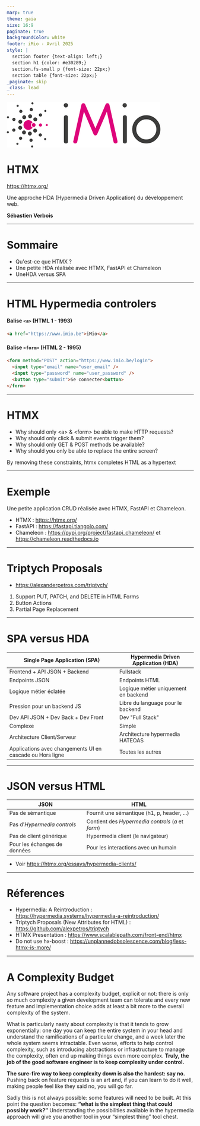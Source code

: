 ```yaml
---
marp: true
theme: gaia
size: 16:9
paginate: true
backgroundColor: white
footer: iMio - Avril 2025
style: |
  section footer {text-align: left;}
  section h1 {color: #e30289;}
  section.fs-small p {font-size: 22px;}
  section table {font-size: 22px;}
_paginate: skip
_class: lead
---
```


![bg left:35% 80%](logo-imio.png)

# HTMX

https://htmx.org/

Une approche HDA (Hypermedia Driven Application) du développement web.

**Sébastien Verbois**

---

# Sommaire

- Qu'est-ce que HTMX ?
- Une petite HDA réalisée avec HTMX, FastAPI et Chameleon
- UneHDA versus SPA

---

# HTML Hypermedia controlers

#### Balise `<a>` (HTML 1 - 1993)

```html
<a href="https://www.imio.be">iMio</a>
```

#### Balise `<form>` (HTML 2 - 1995)

```html
<form method="POST" action="https://www.imio.be/login">
  <input type="email" name="user_email" />
  <input type="password" name="user_password" />
  <button type="submit">Se connecter<button>
</form>
```

---

# HTMX

- Why should only \<a\> & \<form\> be able to make HTTP requests?
- Why should only click & submit events trigger them?
- Why should only GET & POST methods be available?
- Why should you only be able to replace the entire screen?

By removing these constraints, htmx completes HTML as a hypertext

---

# Exemple

Une petite application CRUD réalisée avec HTMX, FastAPI et Chameleon.

- HTMX : <https://htmx.org/>
- FastAPI : <https://fastapi.tiangolo.com/>
- Chameleon : <https://pypi.org/project/fastapi_chameleon/> et <https://chameleon.readthedocs.io>

---

# Triptych Proposals

- <https://alexanderpetros.com/triptych/>

1. Support PUT, PATCH, and DELETE in HTML Forms
2. Button Actions
3. Partial Page Replacement

---

# SPA versus HDA

| Single Page Application (SPA)                             | Hypermedia Driven Application (HDA)  |
| --------------------------------------------------------- | ------------------------------------ |
| Frontend + API JSON + Backend                             | Fullstack                            |
| Endpoints JSON                                            | Endpoints HTML                       |
| Logique métier éclatée                                    | Logique métier uniquement en backend |
| Pression pour un backend JS                               | Libre du language pour le backend    |
| Dev API JSON + Dev Back + Dev Front                       | Dev "Full Stack"                     |
| Complexe                                                  | Simple                               |
| Architecture Client/Serveur                               | Architecture hypermedia HATEOAS      |
| Applications avec changements UI en cascade ou Hors ligne | Toutes les autres                    |

---

# JSON versus HTML

| JSON                         | HTML                                               |
| ---------------------------- | -------------------------------------------------- |
| Pas de sémantique            | Fournit une sémantique (h1, p, header, ...)        |
| Pas d'_Hypermedia controls_  | Contient des _Hypermedia controls_ (_a_ et _form_) |
| Pas de client générique      | Hypermedia client (le navigateur)                  |
| Pour les échanges de données | Pour les interactions avec un humain               |

- Voir <https://htmx.org/essays/hypermedia-clients/>

---

# Réferences

- Hypermedia: A Reintroduction : <https://hypermedia.systems/hypermedia-a-reintroduction/>
- Triptych Proposals (New Attributes for HTML) : <https://github.com/alexpetros/triptych>
- HTMX Presentation : <https://www.scalablepath.com/front-end/htmx>
- Do not use hx-boost : <https://unplannedobsolescence.com/blog/less-htmx-is-more/>

---

<!-- _class: fs-small -->

# A Complexity Budget

Any software project has a complexity budget, explicit or not: there is only so much complexity a given development team can tolerate and every new feature and implementation choice adds at least a bit more to the overall complexity of the system.

What is particularly nasty about complexity is that it tends to grow exponentially: one day you can keep the entire system in your head and understand the ramifications of a particular change, and a week later the whole system seems intractable. Even worse, efforts to help control complexity, such as introducing abstractions or infrastructure to manage the complexity, often end up making things even more complex. **Truly, the job of the good software engineer is to keep complexity under control.**

**The sure-fire way to keep complexity down is also the hardest: say no.** Pushing back on feature requests is an art and, if you can learn to do it well, making people feel like they said no, you will go far.

Sadly this is not always possible: some features will need to be built. At this point the question becomes: **“what is the simplest thing that could possibly work?”** Understanding the possibilities available in the hypermedia approach will give you another tool in your “simplest thing” tool chest.

